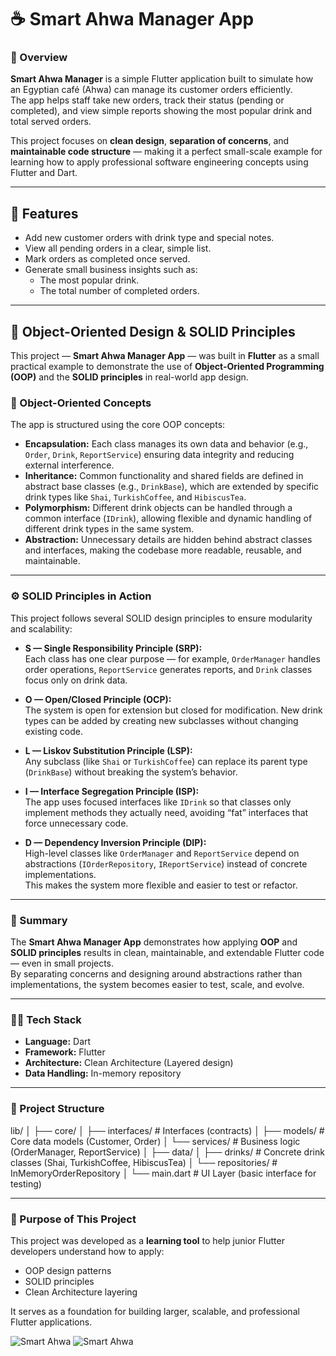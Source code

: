 # ☕ Smart Ahwa Manager App

### 📱 Overview
**Smart Ahwa Manager** is a simple Flutter application built to simulate how an Egyptian café (Ahwa) can manage its customer orders efficiently.  
The app helps staff take new orders, track their status (pending or completed), and view simple reports showing the most popular drink and total served orders.

This project focuses on **clean design**, **separation of concerns**, and **maintainable code structure** — making it a perfect small-scale example for learning how to apply professional software engineering concepts using Flutter and Dart.

---

## 🚀 Features
- Add new customer orders with drink type and special notes.  
- View all pending orders in a clear, simple list.  
- Mark orders as completed once served.  
- Generate small business insights such as:
  - The most popular drink.
  - The total number of completed orders.

---

## 🧠 Object-Oriented Design & SOLID Principles

This project — **Smart Ahwa Manager App** — was built in **Flutter** as a small practical example to demonstrate the use of **Object-Oriented Programming (OOP)** and the **SOLID principles** in real-world app design.

### 🧩 Object-Oriented Concepts
The app is structured using the core OOP concepts:
- **Encapsulation:** Each class manages its own data and behavior (e.g., `Order`, `Drink`, `ReportService`) ensuring data integrity and reducing external interference.
- **Inheritance:** Common functionality and shared fields are defined in abstract base classes (e.g., `DrinkBase`), which are extended by specific drink types like `Shai`, `TurkishCoffee`, and `HibiscusTea`.
- **Polymorphism:** Different drink objects can be handled through a common interface (`IDrink`), allowing flexible and dynamic handling of different drink types in the same system.
- **Abstraction:** Unnecessary details are hidden behind abstract classes and interfaces, making the codebase more readable, reusable, and maintainable.

---

### ⚙️ SOLID Principles in Action
This project follows several SOLID design principles to ensure modularity and scalability:

- **S — Single Responsibility Principle (SRP):**  
  Each class has one clear purpose — for example, `OrderManager` handles order operations, `ReportService` generates reports, and `Drink` classes focus only on drink data.

- **O — Open/Closed Principle (OCP):**  
  The system is open for extension but closed for modification. New drink types can be added by creating new subclasses without changing existing code.

- **L — Liskov Substitution Principle (LSP):**  
  Any subclass (like `Shai` or `TurkishCoffee`) can replace its parent type (`DrinkBase`) without breaking the system’s behavior.

- **I — Interface Segregation Principle (ISP):**  
  The app uses focused interfaces like `IDrink` so that classes only implement methods they actually need, avoiding “fat” interfaces that force unnecessary code.

- **D — Dependency Inversion Principle (DIP):**  
  High-level classes like `OrderManager` and `ReportService` depend on abstractions (`IOrderRepository`, `IReportService`) instead of concrete implementations.  
  This makes the system more flexible and easier to test or refactor.

---

### 🧱 Summary
The **Smart Ahwa Manager App** demonstrates how applying **OOP** and **SOLID principles** results in clean, maintainable, and extendable Flutter code — even in small projects.  
By separating concerns and designing around abstractions rather than implementations, the system becomes easier to test, scale, and evolve.

---

### 🧑‍💻 Tech Stack
- **Language:** Dart  
- **Framework:** Flutter  
- **Architecture:** Clean Architecture (Layered design)  
- **Data Handling:** In-memory repository  

---

### 📂 Project Structure
lib/
│
├── core/
│ ├── interfaces/ # Interfaces (contracts)
│ ├── models/ # Core data models (Customer, Order)
│ └── services/ # Business logic (OrderManager, ReportService)
│
├── data/
│ ├── drinks/ # Concrete drink classes (Shai, TurkishCoffee, HibiscusTea)
│ └── repositories/ # InMemoryOrderRepository
│
└── main.dart # UI Layer (basic interface for testing)


---

### 🧩 Purpose of This Project
This project was developed as a **learning tool** to help junior Flutter developers understand how to apply:
- OOP design patterns  
- SOLID principles  
- Clean Architecture layering  

It serves as a foundation for building larger, scalable, and professional Flutter applications.


![Smart Ahwa](demo/screenshot1.jpg)
![Smart Ahwa](demo/screenshot2.jpg)

